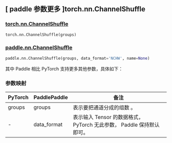 ## [ paddle 参数更多 ]torch.nn.ChannelShuffle

### [torch.nn.ChannelShuffle](https://pytorch.org/docs/stable/generated/torch.nn.ChannelShuffle.html?highlight=channelshuffle#torch.nn.ChannelShuffle)

```python
torch.nn.ChannelShuffle(groups)
```

### [paddle.nn.ChannelShuffle](https://www.paddlepaddle.org.cn/documentation/docs/zh/develop/api/paddle/nn/ChannelShuffle_cn.html)

```python
paddle.nn.ChannelShuffle(groups, data_format='NCHW', name=None)
```

其中 Paddle 相比 PyTorch 支持更多其他参数，具体如下：
### 参数映射

| PyTorch       | PaddlePaddle | 备注                                                   |
| ------------- | ------------ | ------------------------------------------------------ |
| groups          | groups         | 表示要把通道分成的组数 。                                     |
| -           | data_format           | 表示输入 Tensor 的数据格式， PyTorch 无此参数， Paddle 保持默认即可。               |
